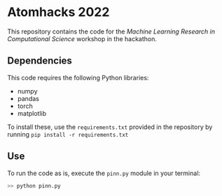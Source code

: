 # Atomhacks 2022

This repository contains the code for the _Machine Learning Research in Computational Science_ workshop in the hackathon.


## Dependencies

This code requires the following Python libraries:

+ numpy
+ pandas
+ torch
+ matplotlib


To install these, use the ``requirements.txt`` provided in the repository by running
```pip install -r requirements.txt```


## Use

To run the code as is, execute the ``pinn.py`` module in your terminal:

```python
>> python pinn.py
```

